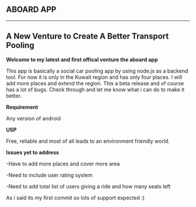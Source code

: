 ABOARD APP
-----------
-----------

A New Venture to Create A Better Transport Pooling
----------------------------------------------------


**Welcome to my latest and first offical venture the aboard app**

This app is basically a social car pooling app by using node.js as a backend tool.
For now it is only in the Kuwait region and has only four places. I will add more places and extend the region.
This a beta release and of course has a lot of bugs. Check through and let me know what i can do to make it better.


**Requirement**

Any version of android

**USP**

Free, reliable and most of all leads to an environment friendly world. 


**Issues yet to address**

-Have to add more places and cover more area

-Need to include user rating system

-Need to add total list of users giving a ride and how many seats left


As i said its my first commit so lots of support expected :)


